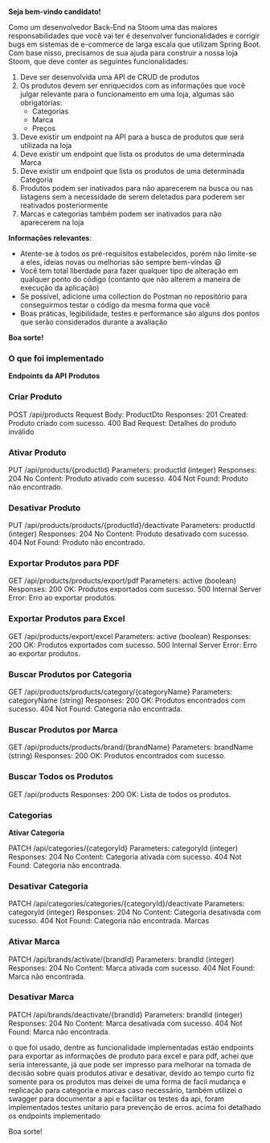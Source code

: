 **Seja bem-vindo candidato!**

Como um desenvolvedor Back-End na Stoom uma das maiores responsabilidades que você vai ter é desenvolver funcionalidades e corrigir bugs em sistemas de e-commerce de larga escala que utilizam Spring Boot. Com base nisso, precisamos de sua ajuda para construir a nossa loja Stoom, que deve conter as seguintes funcionalidades:

1. Deve ser desenvolvida uma API de CRUD de produtos
2. Os produtos devem ser enriquecidos com as informações que você julgar relevante para o funcionamento em uma loja, algumas são obrigatórias:
    - Categorias
    - Marca
    - Preços
3. Deve existir um endpoint na API para a busca de produtos que será utilizada na loja
4. Deve existir um endpoint que lista os produtos de uma determinada Marca
5. Deve existir um endpoint que lista os produtos de uma determinada Categoria
6. Produtos podem ser inativados para não aparecerem na busca ou nas listagens sem a necessidade de serem deletados para poderem ser reativados posteriormente
7. Marcas e categorias também podem ser inativados para não aparecerem na loja

**Informações relevantes**:
- Atente-se à todos os pré-requisitos estabelecidos, porém não limite-se a eles, ideias novas ou melhorias são sempre bem-vindas :smiley:
- Você tem total liberdade para fazer qualquer tipo de alteração em qualquer ponto do código (contanto que não alterem a maneira de execução da aplicação)
- Se possível, adicione uma collection do Postman no repositório para conseguirmos testar o código da mesma forma que você
- Boas práticas, legibilidade, testes e performance são alguns dos pontos que serão considerados durante a avaliação

**Boa sorte!**

### O que foi implementado ##
**Endpoints da API**
**Produtos**

### Criar Produto ###
POST /api/products
Request Body: ProductDto
Responses:
201 Created: Produto criado com sucesso.
400 Bad Request: Detalhes do produto inválido

### Ativar Produto ###

PUT /api/products/{productId}
Parameters: productId (integer)
Responses:
204 No Content: Produto ativado com sucesso.
404 Not Found: Produto não encontrado.

### Desativar Produto ###

PUT /api/products/products/{productId}/deactivate
Parameters: productId (integer)
Responses:
204 No Content: Produto desativado com sucesso.
404 Not Found: Produto não encontrado.


### Exportar Produtos para PDF ###

GET /api/products/products/export/pdf
Parameters: active (boolean)
Responses:
200 OK: Produtos exportados com sucesso.
500 Internal Server Error: Erro ao exportar produtos.

### Exportar Produtos para Excel ###

GET /api/products/export/excel
Parameters: active (boolean)
Responses:
200 OK: Produtos exportados com sucesso.
500 Internal Server Error: Erro ao exportar produtos.

### Buscar Produtos por Categoria ###

GET /api/products/products/category/{categoryName}
Parameters: categoryName (string)
Responses:
200 OK: Produtos encontrados com sucesso.
404 Not Found: Categoria não encontrada.

### Buscar Produtos por Marca ### 

GET /api/products/products/brand/{brandName}
Parameters: brandName (string)
Responses:
200 OK: Produtos encontrados com sucesso.

### Buscar Todos os Produtos ###

GET /api/products
Responses:
200 OK: Lista de todos os produtos.


### Categorias ###

**Ativar Categoria**

PATCH /api/categories/{categoryId}
Parameters: categoryId (integer)
Responses:
204 No Content: Categoria ativada com sucesso.
404 Not Found: Categoria não encontrada.

### Desativar Categoria ###

PATCH /api/categories/categories/{categoryId}/deactivate
Parameters: categoryId (integer)
Responses:
204 No Content: Categoria desativada com sucesso.
404 Not Found: Categoria não encontrada.
Marcas
### Ativar Marca ###

PATCH /api/brands/activate/{brandId}
Parameters: brandId (integer)
Responses:
204 No Content: Marca ativada com sucesso.
404 Not Found: Marca não encontrada.
### Desativar Marca ###

PATCH /api/brands/deactivate/{brandId}
Parameters: brandId (integer)
Responses:
204 No Content: Marca desativada com sucesso.
404 Not Found: Marca não encontrada.

<p> o que foi usado, dentre as funcionalidade implementadas estão endpoints para exportar as informações de produto para excel e para pdf, achei que seria interessante, já que pode ser impresso para melhorar na tomada de decisão sobre quais produtos ativar e desativar, devido ao tempo curto fiz somente para os produtos mas deixei de uma forma de facil mudança e replicação para categoria e marcas caso necessário, também utilizei o swagger para documentar a api e facilitar os testes da api, foram implementados testes unitario para prevenção de erros.
acima foi detalhado os endpoints implementado <p>

Boa sorte!


